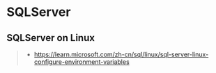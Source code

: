 # SQLServer

## SQLServer on Linux

> -   https://learn.microsoft.com/zh-cn/sql/linux/sql-server-linux-configure-environment-variables
